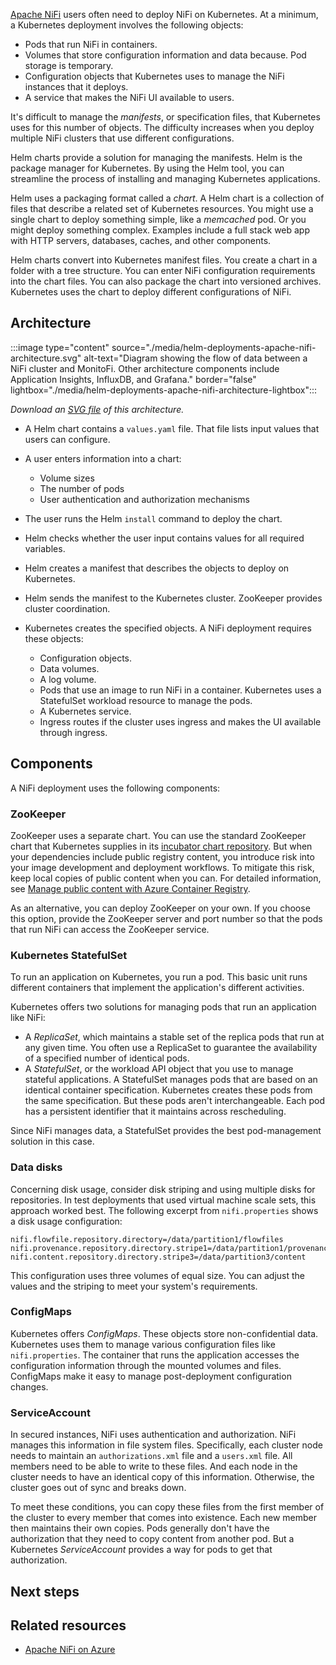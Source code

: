 [Apache NiFi][Apache NiFi] users often need to deploy NiFi on Kubernetes. At a minimum, a Kubernetes deployment involves the following objects:

- Pods that run NiFi in containers.
- Volumes that store configuration information and data because. Pod storage is temporary.
- Configuration objects that Kubernetes uses to manage the NiFi instances that it deploys.
- A service that makes the NiFi UI available to users.

It's difficult to manage the *manifests*, or specification files, that Kubernetes uses for this number of objects. The difficulty increases when you deploy multiple NiFi clusters that use different configurations.

Helm charts provide a solution for managing the manifests. Helm is the package manager for Kubernetes. By using the Helm tool, you can streamline the process of installing and managing Kubernetes applications.

Helm uses a packaging format called a *chart*. A Helm chart is a collection of files that describe a related set of Kubernetes resources. You might use a single chart to deploy something simple, like a *memcached* pod. Or you might deploy something complex. Examples include a full stack web app with HTTP servers, databases, caches, and other components.

Helm charts convert into Kubernetes manifest files. You create a chart in a folder with a tree structure. You can enter NiFi configuration requirements into the chart files. You can also package the chart into versioned archives. Kubernetes uses the chart to deploy different configurations of NiFi.

## Architecture

:::image type="content" source="./media/helm-deployments-apache-nifi-architecture.svg" alt-text="Diagram showing the flow of data between a NiFi cluster and MonitoFi. Other architecture components include Application Insights, InfluxDB, and Grafana." border="false" lightbox="./media/helm-deployments-apache-nifi-architecture-lightbox":::

*Download an [SVG file][SVG file of architecture diagram] of this architecture.*

- A Helm chart contains a `values.yaml` file. That file lists input values that users can configure.

- A user enters information into a chart:

  - Volume sizes
  - The number of pods
  - User authentication and authorization mechanisms

- The user runs the Helm `install` command to deploy the chart.

- Helm checks whether the user input contains values for all required variables.

- Helm creates a manifest that describes the objects to deploy on Kubernetes.

- Helm sends the manifest to the Kubernetes cluster. ZooKeeper provides cluster coordination.

- Kubernetes creates the specified objects. A NiFi deployment requires these objects:

  - Configuration objects.
  - Data volumes.
  - A log volume.
  - Pods that use an image to run NiFi in a container. Kubernetes uses a StatefulSet workload resource to manage the pods.
  - A Kubernetes service.
  - Ingress routes if the cluster uses ingress and makes the UI available through ingress.

## Components

A NiFi deployment uses the following components:

### ZooKeeper

ZooKeeper uses a separate chart. You can use the standard ZooKeeper chart that Kubernetes supplies in its [incubator chart repository][Helm Incubator]. But when your dependencies include public registry content, you introduce risk into your image development and deployment workflows. To mitigate this risk, keep local copies of public content when you can. For detailed information, see [Manage public content with Azure Container Registry][Manage public content with Azure Container Registry].

As an alternative, you can deploy ZooKeeper on your own. If you choose this option, provide the ZooKeeper server and port number so that the pods that run NiFi can access the ZooKeeper service.

### Kubernetes StatefulSet

To run an application on Kubernetes, you run a pod. This basic unit runs different containers that implement the application's different activities.

Kubernetes offers two solutions for managing pods that run an application like NiFi:

- A *ReplicaSet*, which maintains a stable set of the replica pods that run at any given time. You often use a ReplicaSet to guarantee the availability of a specified number of identical pods.
- A *StatefulSet*, or the workload API object that you use to manage stateful applications. A StatefulSet manages pods that are based on an identical container specification. Kubernetes creates these pods from the same specification. But these pods aren't interchangeable. Each pod has a persistent identifier that it maintains across rescheduling.

Since NiFi manages data, a StatefulSet provides the best pod-management solution in this case.

### Data disks

Concerning disk usage, consider disk striping and using multiple disks for repositories. In test deployments that used virtual machine scale sets, this approach worked best. The following excerpt from `nifi.properties` shows a disk usage configuration:

```config
nifi.flowfile.repository.directory=/data/partition1/flowfiles
nifi.provenance.repository.directory.stripe1=/data/partition1/provenancenifi.provenance.repository.directory.stripe2=/data/partition2/provenancenifi.provenance.repository.directory.stripe3=/data/partition3/provenancenifi.content.repository.directory.stripe2=/data/partition2/content
nifi.content.repository.directory.stripe3=/data/partition3/content
```

This configuration uses three volumes of equal size. You can adjust the values and the striping to meet your system's requirements.

### ConfigMaps

Kubernetes offers *ConfigMaps*. These objects store non-confidential data. Kubernetes uses them to manage various configuration files like `nifi.properties`. The container that runs the application accesses the configuration information through the mounted volumes and files. ConfigMaps make it easy to manage post-deployment configuration changes.

### ServiceAccount

In secured instances, NiFi uses authentication and authorization. NiFi manages this information in file system files. Specifically, each cluster node needs to maintain an `authorizations.xml` file and a `users.xml` file. All members need to be able to write to these files. And each node in the cluster needs to have an identical copy of this information. Otherwise, the cluster goes out of sync and breaks down.

To meet these conditions, you can copy these files from the first member of the cluster to every member that comes into existence. Each new member then maintains their own copies. Pods generally don't have the authorization that they need to copy content from another pod. But a Kubernetes *ServiceAccount* provides a way for pods to get that authorization.

## Next steps


## Related resources

- [Apache NiFi on Azure][Apache NiFi on Azure]


[Apache NiFi]: https://nifi.apache.org
[Apache NiFi on Azure]: ../../example-scenario/data/azure-nifi.yml
[Helm Incubator]: https://charts.helm.sh/incubator/
[Manage public content with Azure Container Registry]: https://docs.microsoft.com/en-us/azure/container-registry/buffer-gate-public-content
[SVG file of architecture diagram]: ./media/helm-deployments-apache-nifi-architecture.svg